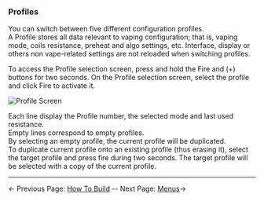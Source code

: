 ### Profiles

You can switch between five different configuration profiles.  
A Profile stores all data relevant to vaping configuration; that is, vaping mode, coils resistance, preheat and algo settings, etc. Interface, display or others non vape-related settings are not reloaded when switching profiles.

To access the Profile selection screen, press and hold the Fire and (+) buttons for two seconds. On the Profile selection screen, select the profile and click Fire to activate it.  
  
![Profile Screen](https://www.dropbox.com/s/b4y1afx3vbmrgdp/profile.png?dl=1)

Each line display the Profile number, the selected mode and last used resistance.  
Empty lines correspond to empty profiles.  
By selecting an empty profile, the current profile will be duplicated.  
To duplicate current profile onto an existing profile (thus erasing it), select the target profile and press fire during two seconds. The target profile will be selected with a copy of the current profile.

-----

← Previous Page: [How To Build](howtobuild_en.md) --  Next Page: [Menus](menuss_en.md)→
